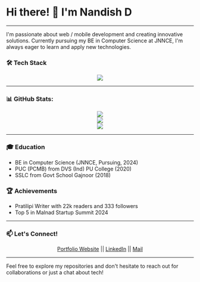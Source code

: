 # Hi there! 👋 I'm Nandish D
---


I'm passionate about web / mobile development and creating innovative solutions. Currently pursuing my BE in Computer Science at JNNCE, I'm always eager to learn and apply new technologies.

### 🛠 Tech Stack


<p align="center">
  <a href="https://skillicons.dev">
    <img src="https://skillicons.dev/icons?i=java,python,kotlin,html,css,js,express,react,mysql,firebase,git,github,figma" />
  </a>
</p>

---
### 📊 GitHub Stats:


<div align="center">

![](https://github-readme-stats.vercel.app/api?username=NandishNaik01&theme=dark&hide_border=false&include_all_commits=false&count_private=false)<br/>
![](https://github-readme-streak-stats.herokuapp.com/?user=NandishNaik01&theme=dark&hide_border=false)<br/>
![](https://github-readme-stats.vercel.app/api/top-langs/?username=NandishNaik01&theme=dark&hide_border=false&include_all_commits=false&count_private=false&layout=compact)
</div>

---

### 🎓 Education

- BE in Computer Science (JNNCE, Pursuing, 2024)
- PUC (PCMB) from DVS (Ind) PU College (2020)
- SSLC from Govt School Gajnoor (2018)

### 🏆 Achievements

- Pratilipi Writer with 22k readers and 333 followers
- Top 5 in Malnad Startup Summit 2024

---
### 📫 Let's Connect!


  <p align = "center">
    <a href="https://nandishnaik.netlify.app/">Portfolio Website</a> || 
    <a href="http://www.linkedin.com/in/nandish-d-naik-39a785257">LinkedIn</a> ||
    <a href="naik.nandishd@gmail.com">Mail</a>
  </p>


---
Feel free to explore my repositories and don't hesitate to reach out for collaborations or just a chat about tech!






